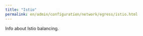 ```yaml
---
title: "Istio"
permalink: en/admin/configuration/network/egress/istio.html
---
```


Info about Istio balancing.
